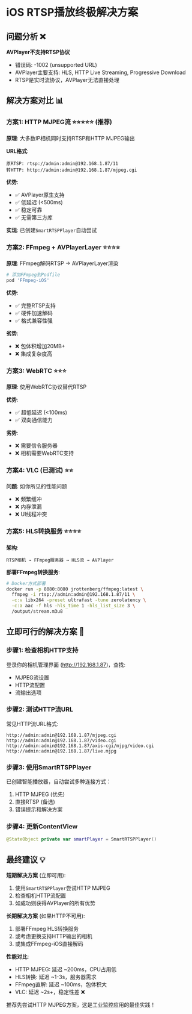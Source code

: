 # iOS RTSP播放终极解决方案

## 问题分析 ❌

**AVPlayer不支持RTSP协议**
- 错误码: -1002 (unsupported URL)  
- AVPlayer主要支持: HLS, HTTP Live Streaming, Progressive Download
- RTSP是实时流协议，AVPlayer无法直接处理

## 解决方案对比 📊

### 方案1: HTTP MJPEG流 ⭐⭐⭐⭐⭐ (推荐)

**原理**: 大多数IP相机同时支持RTSP和HTTP MJPEG输出

**URL格式**:
```
原RTSP: rtsp://admin:admin@192.168.1.87/11
转HTTP: http://admin:admin@192.168.1.87/mjpeg.cgi
```

**优势**:
- ✅ AVPlayer原生支持
- ✅ 低延迟 (<500ms)
- ✅ 稳定可靠
- ✅ 无需第三方库

**实现**: 已创建`SmartRTSPPlayer`自动尝试

### 方案2: FFmpeg + AVPlayerLayer ⭐⭐⭐⭐

**原理**: FFmpeg解码RTSP → AVPlayerLayer渲染

```bash
# 添加FFmpeg到Podfile
pod 'FFmpeg-iOS'
```

**优势**:
- ✅ 完整RTSP支持
- ✅ 硬件加速解码
- ✅ 格式兼容性强

**劣势**:
- ❌ 包体积增加20MB+
- ❌ 集成复杂度高

### 方案3: WebRTC ⭐⭐⭐

**原理**: 使用WebRTC协议替代RTSP

**优势**:
- ✅ 超低延迟 (<100ms)
- ✅ 双向通信能力

**劣势**:
- ❌ 需要信令服务器
- ❌ 相机需要WebRTC支持

### 方案4: VLC (已测试) ⭐⭐

**问题**: 如你所见的性能问题
- ❌ 频繁缓冲
- ❌ 内存泄漏
- ❌ UI线程冲突

### 方案5: HLS转换服务 ⭐⭐⭐⭐

**架构**:
```
RTSP相机 → FFmpeg服务器 → HLS流 → AVPlayer
```

**部署FFmpeg转换服务**:
```bash
# Docker方式部署
docker run -p 8080:8080 jrottenberg/ffmpeg:latest \
  ffmpeg -i rtsp://admin:admin@192.168.1.87/11 \
  -c:v libx264 -preset ultrafast -tune zerolatency \
  -c:a aac -f hls -hls_time 1 -hls_list_size 3 \
  /output/stream.m3u8
```

## 立即可行的解决方案 🚀

### 步骤1: 检查相机HTTP支持

登录你的相机管理界面 (http://192.168.1.87)，查找:
- MJPEG流设置
- HTTP流配置  
- 流输出选项

### 步骤2: 测试HTTP流URL

常见HTTP流URL格式:
```
http://admin:admin@192.168.1.87/mjpeg.cgi
http://admin:admin@192.168.1.87/video.cgi
http://admin:admin@192.168.1.87/axis-cgi/mjpg/video.cgi
http://admin:admin@192.168.1.87/live.mjpg
```

### 步骤3: 使用SmartRTSPPlayer

已创建智能播放器，自动尝试多种连接方式：
1. HTTP MJPEG (优先)
2. 直接RTSP (备选)  
3. 错误提示和解决方案

### 步骤4: 更新ContentView

```swift
@StateObject private var smartPlayer = SmartRTSPPlayer()
```

## 最终建议 💡

**短期解决方案** (立即可用):
1. 使用`SmartRTSPPlayer`尝试HTTP MJPEG
2. 检查相机HTTP流配置
3. 如成功则获得AVPlayer的所有优势

**长期解决方案** (如果HTTP不可用):
1. 部署FFmpeg HLS转换服务
2. 或考虑更换支持HTTP输出的相机
3. 或集成FFmpeg-iOS直接解码

**性能对比**:
- HTTP MJPEG: 延迟 ~200ms，CPU占用低
- HLS转换: 延迟 ~1-3s，服务器需求
- FFmpeg直解: 延迟 ~100ms，包体积大
- VLC: 延迟 ~2s+，稳定性差 ❌

推荐先尝试HTTP MJPEG方案，这是工业监控应用的最佳实践！